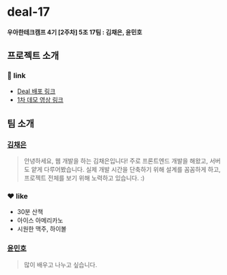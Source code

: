 # deal-17
#### 우아한테크캠프 4기 [2주차] 5조 17팀 : 김채은, 윤민호

## 프로젝트 소개
### 🔗 link
- [Deal 배포 링크](http://3.36.112.110:8000/)
- [1차 데모 영상 링크](https://youtu.be/LTHUpJ8iWNA)

## 팀 소개
### [김채은](https://github.com/chaeeun037)

> 안녕하세요, 웹 개발을 하는 김채은입니다!
> 주로 프론트엔드 개발을 해왔고, 서버도 얕게 다루어봤습니다.
> 실제 개발 시간을 단축하기 위해 설계를 꼼꼼하게 하고, 프로젝트 전체를 보기 위해 노력하고 있습니다. :)

### ❤️ like

- 30분 산책
- 아이스 아메리카노
- 시원한 맥주, 하이볼

### [윤민호](https://github.com/cothis)

> 많이 배우고 나누고 싶습니다.

